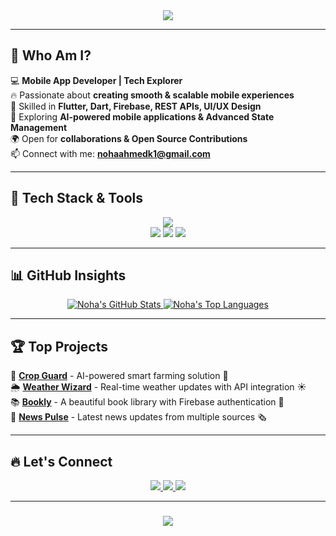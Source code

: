 <div align="center">
    <img src="https://readme-typing-svg.herokuapp.com/?font=Fira+Code&size=40&duration=3000&pause=1000&center=true&vCenter=true&width=800&height=80&lines=🚀+Welcome+to+My+World!+;+I'm+Noha+Ahmed+💜;+Flutter+Developer+%7C+Tech+Enthusiast" />
</div>

---

## 🎨 Who Am I?

💻 **Mobile App Developer | Tech Explorer**  
🔥 Passionate about **creating smooth & scalable mobile experiences**  
🎯 Skilled in **Flutter, Dart, Firebase, REST APIs, UI/UX Design**  
🤖 Exploring **AI-powered mobile applications & Advanced State Management**  
🌍 Open for **collaborations & Open Source Contributions**  
📫 Connect with me: **nohaahmedk1@gmail.com**  

---

## 🚀 Tech Stack & Tools

<p align="center">
    <img src="https://skillicons.dev/icons?i=dart,flutter,firebase,androidstudio,vscode,git,github,figma,postman,linux,sqlite,python" />
    <br>
    <img src="https://img.shields.io/badge/-State Management-blue?style=for-the-badge" />
    <img src="https://img.shields.io/badge/-API Integration-orange?style=for-the-badge" />
    <img src="https://img.shields.io/badge/-Clean Architecture-purple?style=for-the-badge" />
</p>

---

## 📊 GitHub Insights

<p align="center">
    <a href="https://github.com/NohaAhmedk/github-readme-stats">
        <img alt="Noha's GitHub Stats" src="https://github-readme-stats.vercel.app/api?username=NohaAhmedk&show_icons=true&count_private=true&theme=midnight-purple&hide_border=true" />
    </a>
    <a href="https://github.com/NohaAhmedk/github-readme-stats">
        <img alt="Noha's Top Languages" src="https://github-readme-stats.vercel.app/api/top-langs/?username=NohaAhmedk&langs_count=8&layout=compact&theme=midnight-purple&hide_border=true" />
    </a>
</p>

---

## 🏆 Top Projects

🚜 [**Crop Guard**](https://github.com/NohaAhmedk/crop-guard) - AI-powered smart farming solution 🌱  
🌦️ [**Weather Wizard**](https://github.com/NohaAhmedk/weather_app) - Real-time weather updates with API integration ☀️  
📚 [**Bookly**](https://github.com/NohaAhmedk/BooklyApp) - A beautiful book library with Firebase authentication 📖  
📰 [**News Pulse**](https://github.com/NohaAhmedk/NewsApp) - Latest news updates from multiple sources 🗞️  

---

## 🔥 Let's Connect

<p align="center">
    <a href="https://linkedin.com/in/nohaahmedk1" target="_blank">
        <img src="https://img.shields.io/badge/LinkedIn-0077B5?style=for-the-badge&logo=linkedin&logoColor=white" />
    </a>
    <a href="mailto:nohaahmedk1@gmail.com">
        <img src="https://img.shields.io/badge/Gmail-D14836?style=for-the-badge&logo=gmail&logoColor=white" />
    </a>
    <a href="https://github.com/NohaAhmedk">
        <img src="https://img.shields.io/badge/GitHub-100000?style=for-the-badge&logo=github&logoColor=white" />
    </a>
</p>

---

<h3 align="center">
    <img src="https://readme-typing-svg.herokuapp.com/?font=Fira+Code&size=30&duration=4000&pause=1000&center=true&vCenter=true&width=700&height=70&lines=Thanks+for+stopping+by!+💜;+Let's+create+something+amazing+%F0%9F%9A%80" />
</h3>
